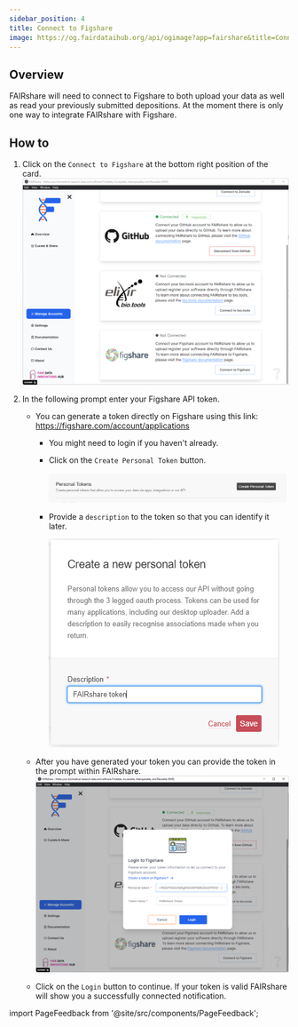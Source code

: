 ```yaml
---
sidebar_position: 4
title: Connect to Figshare
image: https://og.fairdataihub.org/api/ogimage?app=fairshare&title=Connect%20to%20Figshare&description=Manage%20Accounts
---
```


## Overview

FAIRshare will need to connect to Figshare to both upload your data as well as read your previously submitted depositions. At the moment there is only one way to integrate FAIRshare with Figshare.

## How to

1. Click on the `Connect to Figshare` at the bottom right position of the card.
   ![](./images/figshare-step1.png)
2. In the following prompt enter your Figshare API token.

   - You can generate a token directly on Figshare using this link: https://figshare.com/account/applications

     - You might need to login if you haven't already.
     - Click on the `Create Personal Token` button.

       ![](./images/figshare-step2.png)

     - Provide a `description` to the token so that you can identify it later.

       ![](./images/figshare-step3.png)

   - After you have generated your token you can provide the token in the prompt within FAIRshare.
     ![](./images/figshare-step4.png)

   - Click on the `Login` button to continue. If your token is valid FAIRshare will show you a successfully connected notification.

import PageFeedback from '@site/src/components/PageFeedback';

<PageFeedback />
